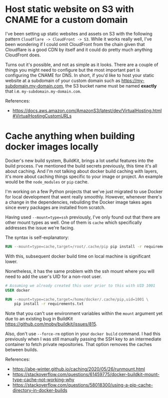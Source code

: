 # Host static website on S3 with CNAME for a custom domain

I've been setting up static websites and assets on S3 with the following pattern
`Cloudflare -> CloudFront -> S3`. While it works really well, I've been wondering
if I could omit CloudFront from the chain given that Cloudflare is a good CDN
by itself and it could do pretty much anything CloudFront does.

Turns out it's possible, and not as simple as it looks. There are a couple of
things you might need to configure but the most important part is configuring
the CNAME for DNS. In short, if you'd like to host your static website at a
subdomain of your custom domain such as https://my-subdomain.my-domain.com, the
S3 bucket name must be named **exactly** that i.e. `my-subdomain.my-domain.com`.

References:
- https://docs.aws.amazon.com/AmazonS3/latest/dev/VirtualHosting.html#VirtualHostingCustomURLs

# Cache anything when building docker images locally

Docker's new build system, BuildKit, brings a lot useful features into the build
process. I've mentioned the build secrets previously, this time it's all about
caching. And I'm not talking about docker build caching with layers, it's more
about caching things specific to your image or project. An example would be the
`node_modules` or `pip` cache.

I'm working on a few Python projects that we've just migrated to use Docker for
local development that went really smoothly. However, whenever there's a change
in the dependencies, rebuilding the Docker image takes ages since every packages
are installed from scratch.

Having used `--mount=type=ssh` previously, I've only found out that there are
other mount types as well. One of them is `cache` which specifically addresses
the issue we're facing.

The syntax is self-explanatory:

```Dockerfile
RUN --mount=type=cache,target=/root/.cache/pip pip install -r requirements.txt
```

With this, subsequent docker build time on local machine is significant lower.

Nonetheless, it has the same problem with the ssh mount where you will need to
add the user's UID for a non-root user.

```Dockerfile
# Assuming we already created this user prior to this with UID 1001
USER docker

RUN --mount=type=cache,target=/home/docker/.cache/pip,uid=1001 \
    pip install -r requirements.txt
```

Note that you can't use environment variables within the `mount` argument yet
due to an existing bug in BuildKit https://github.com/moby/buildkit/issues/815.

Also, don't use `--force-rm` option in your `docker build` command. I had this
previously when I was still manually passing the SSH key to an intermediate
container to fetch private repositories. That option removes the caches between
builds.

References:
- https://abe-winter.github.io/caching/2020/05/26/runmount.html
- https://stackoverflow.com/questions/61459775/docker-buildkit-mount-type-cache-not-working-why
- https://stackoverflow.com/questions/58018300/using-a-pip-cache-directory-in-docker-builds
